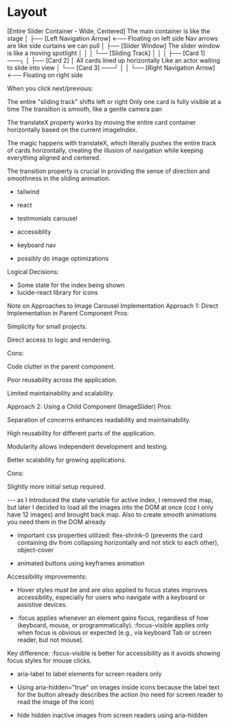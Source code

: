 # Layout

[Entire Slider Container - Wide, Centered] The main container is like the stage
│
├── [Left Navigation Arrow] ←── Floating on left side Nav arrows are like side curtains we can pull
│
├── [Slider Window] The slider window is like a moving spotlight
│ │
│ └── [Sliding Track]
│ │
│ ├── [Card 1] ───┐
│ ├── [Card 2] │ All cards lined up horizontally Like an actor waiting to slide into view
│ └── [Card 3] ───┘
│
│
└── [Right Navigation Arrow] ←── Floating on right side

When you click next/previous:

The entire "sliding track" shifts left or right
Only one card is fully visible at a time
The transition is smooth, like a gentle camera pan

The translateX property works by moving the entire card container horizontally based on the current imageIndex.

The magic happens with translateX, which literally pushes the entire track of cards horizontally, creating the illusion of navigation while keeping everything aligned and centered.

The transition property is crucial in providing the sense of direction and smoothness in the sliding animation.

-   tailwind
-   react
-   testimonials carousel
-   accessiblity
-   keyboard nav

-   possibly do image optimizations

Logical Decisions:

-   Some state for the index being shown
-   lucide-react library for icons

Note on Approaches to Image Carousel Implementation
Approach 1: Direct Implementation in Parent Component
Pros:

Simplicity for small projects.

Direct access to logic and rendering.

Cons:

Code clutter in the parent component.

Poor reusability across the application.

Limited maintainability and scalability.

Approach 2: Using a Child Component (ImageSlider)
Pros:

Separation of concerns enhances readability and maintainability.

High reusability for different parts of the application.

Modularity allows independent development and testing.

Better scalability for growing applications.

Cons:

Slightly more initial setup required.

--- as I introduced the state variable for active index, I removed the map, but later I decided to load all the images into the DOM at once (coz I only have 12 images) and brought back map. Also to create smooth animations you need them in the DOM already

-   important css properties utilized: flex-shrink-0 (prevents the card containing div from collapsing horizontally and not stick to each other), object-cover

-   animated buttons using keyframes animation

Accessibility improvements:

-   Hover styles must be and are also applied to focus states improves accessibility, especially for users who navigate with a keyboard or assistive devices.

-   :focus applies whenever an element gains focus, regardless of how (keyboard, mouse, or programmatically).
    :focus-visible applies only when focus is obvious or expected (e.g., via keyboard Tab or screen reader, but not mouse).

Key difference: :focus-visible is better for accessibility as it avoids showing focus styles for mouse clicks.

-   aria-label to label elements for screen readers only

-   Using aria-hidden="true" on images inside icons because the label text for the button already describes the action (no need for screen reader to read the image of the icon)

-   hide hidden inactive images from screen readers using aria-hidden
